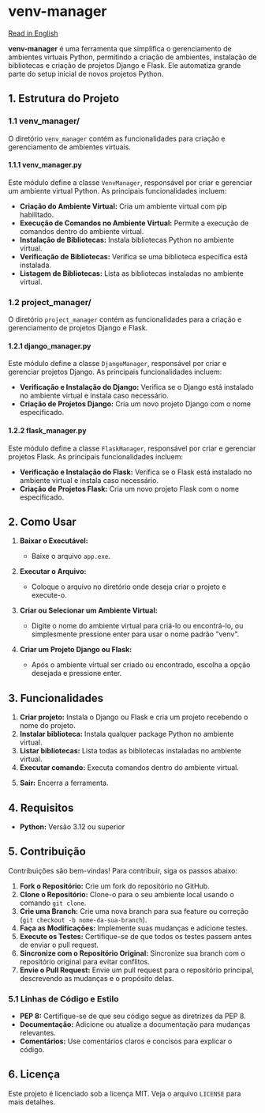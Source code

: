 # venv-manager

[Read in English](./README.md)

**venv-manager** é uma ferramenta que simplifica o gerenciamento de ambientes virtuais Python, permitindo a criação de ambientes, instalação de bibliotecas e criação de projetos Django e Flask. Ele automatiza grande parte do setup inicial de novos projetos Python.

## 1. Estrutura do Projeto

### 1.1 venv_manager/

O diretório `venv_manager` contém as funcionalidades para criação e gerenciamento de ambientes virtuais.

#### 1.1.1 venv_manager.py

Este módulo define a classe `VenvManager`, responsável por criar e gerenciar um ambiente virtual Python. As principais funcionalidades incluem:

- **Criação do Ambiente Virtual:** Cria um ambiente virtual com pip habilitado.
- **Execução de Comandos no Ambiente Virtual:** Permite a execução de comandos dentro do ambiente virtual.
- **Instalação de Bibliotecas:** Instala bibliotecas Python no ambiente virtual.
- **Verificação de Bibliotecas:** Verifica se uma biblioteca específica está instalada.
- **Listagem de Bibliotecas:** Lista as bibliotecas instaladas no ambiente virtual.

### 1.2 project_manager/

O diretório `project_manager` contém as funcionalidades para a criação e gerenciamento de projetos Django e Flask.

#### 1.2.1 django_manager.py

Este módulo define a classe `DjangoManager`, responsável por criar e gerenciar projetos Django. As principais funcionalidades incluem:

- **Verificação e Instalação do Django:** Verifica se o Django está instalado no ambiente virtual e instala caso necessário.
- **Criação de Projetos Django:** Cria um novo projeto Django com o nome especificado.

#### 1.2.2 flask_manager.py

Este módulo define a classe `FlaskManager`, responsável por criar e gerenciar projetos Flask. As principais funcionalidades incluem:

- **Verificação e Instalação do Flask:** Verifica se o Flask está instalado no ambiente virtual e instala caso necessário.
- **Criação de Projetos Flask:** Cria um novo projeto Flask com o nome especificado.

## 2. Como Usar

1. **Baixar o Executável:**
    - Baixe o arquivo `app.exe`.

2. **Executar o Arquivo:**
    - Coloque o arquivo no diretório onde deseja criar o projeto e execute-o.

3. **Criar ou Selecionar um Ambiente Virtual:**
    - Digite o nome do ambiente virtual para criá-lo ou encontrá-lo, ou simplesmente pressione enter para usar o nome padrão "venv".

4. **Criar um Projeto Django ou Flask:**
    - Após o ambiente virtual ser criado ou encontrado, escolha a opção desejada e pressione enter.

## 3. Funcionalidades

1. **Criar projeto:** Instala o Django ou Flask e cria um projeto recebendo o nome do projeto.
2. **Instalar biblioteca:** Instala qualquer package Python no ambiente virtual.
3. **Listar bibliotecas:** Lista todas as bibliotecas instaladas no ambiente virtual.
4. **Executar comando:** Executa comandos dentro do ambiente virtual.
<!-- 5. **Criar executável:** Instala o `pyinstaller` (se necessário) e cria um executável do arquivo especificado. -->
5. **Sair:** Encerra a ferramenta.

## 4. Requisitos

- **Python:** Versão 3.12 ou superior

## 5. Contribuição

Contribuições são bem-vindas! Para contribuir, siga os passos abaixo:

1. **Fork o Repositório:** Crie um fork do repositório no GitHub.
2. **Clone o Repositório:** Clone-o para o seu ambiente local usando o comando `git clone`.
3. **Crie uma Branch:** Crie uma nova branch para sua feature ou correção (`git checkout -b nome-da-sua-branch`).
4. **Faça as Modificações:** Implemente suas mudanças e adicione testes.
5. **Execute os Testes:** Certifique-se de que todos os testes passem antes de enviar o pull request.
6. **Sincronize com o Repositório Original:** Sincronize sua branch com o repositório original para evitar conflitos.
7. **Envie o Pull Request:** Envie um pull request para o repositório principal, descrevendo as mudanças e o propósito delas.

### 5.1 Linhas de Código e Estilo

- **PEP 8:** Certifique-se de que seu código segue as diretrizes da PEP 8.
- **Documentação:** Adicione ou atualize a documentação para mudanças relevantes.
- **Comentários:** Use comentários claros e concisos para explicar o código.

## 6. Licença

Este projeto é licenciado sob a licença MIT. Veja o arquivo `LICENSE` para mais detalhes.

